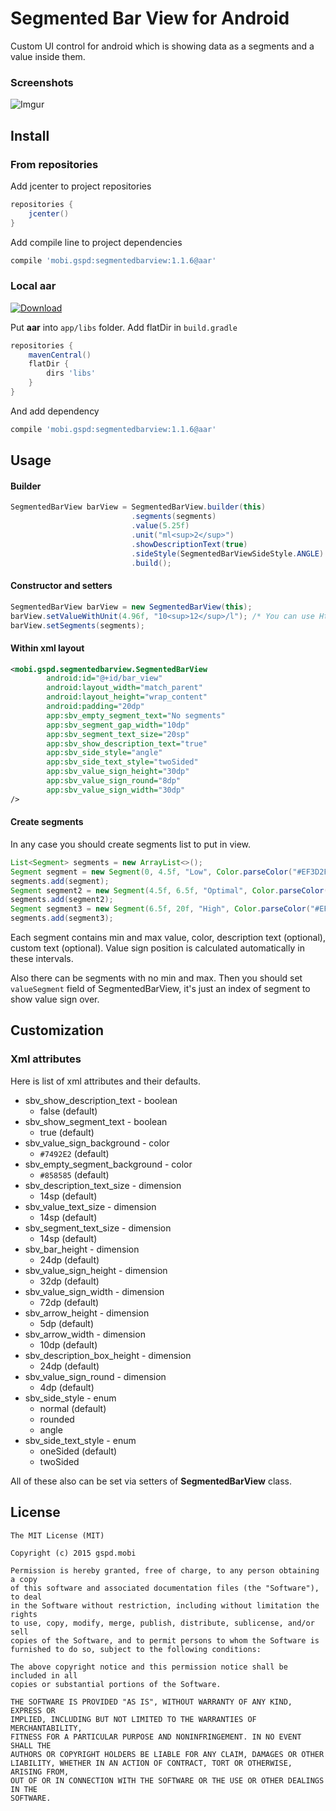 Segmented Bar View for Android
=============================
Custom UI control for android which is showing data as a segments and a value inside them.

### Screenshots ###
![Imgur](http://i.imgur.com/E1ivT7N.png)

## Install ##

### From repositories ###
Add jcenter to project repositories
```groovy
repositories {
    jcenter()
}
```
Add compile line to project dependencies
```groovy
compile 'mobi.gspd:segmentedbarview:1.1.6@aar'
```

### Local aar ###
[ ![Download](https://api.bintray.com/packages/gspd-mobi/segmentedbarview/mobi.gspd.segmentedbarview/images/download.svg) ](https://bintray.com/gspd-mobi/segmentedbarview/mobi.gspd.segmentedbarview/_latestVersion)

Put **aar** into ``app/libs`` folder.
Add flatDir in ``build.gradle``
```groovy
repositories {
    mavenCentral()
    flatDir {
        dirs 'libs'
    }
}
```

And add dependency 
```groovy
compile 'mobi.gspd:segmentedbarview:1.1.6@aar'
```

## Usage ##
#### Builder ####
```java
SegmentedBarView barView = SegmentedBarView.builder(this)
                           .segments(segments)
                           .value(5.25f)
                           .unit("ml<sup>2</sup>")
                           .showDescriptionText(true)
                           .sideStyle(SegmentedBarViewSideStyle.ANGLE)
                           .build();
```
#### Constructor and setters ####
```java
SegmentedBarView barView = new SegmentedBarView(this);
barView.setValueWithUnit(4.96f, "10<sup>12</sup>/l"); /* You can use Html tags here in unit to support superscript and subscript */
barView.setSegments(segments);
```
#### Within xml layout ####
```xml
<mobi.gspd.segmentedbarview.SegmentedBarView
        android:id="@+id/bar_view"
        android:layout_width="match_parent"
        android:layout_height="wrap_content"
        android:padding="20dp"
        app:sbv_empty_segment_text="No segments"
        app:sbv_segment_gap_width="10dp"
        app:sbv_segment_text_size="20sp"
        app:sbv_show_description_text="true"
        app:sbv_side_style="angle"
        app:sbv_side_text_style="twoSided"
        app:sbv_value_sign_height="30dp"
        app:sbv_value_sign_round="8dp"
        app:sbv_value_sign_width="30dp" 
/>
```
#### Create segments ####

In any case you should create segments list to put in view.
```java
List<Segment> segments = new ArrayList<>();
Segment segment = new Segment(0, 4.5f, "Low", Color.parseColor("#EF3D2F"));
segments.add(segment);
Segment segment2 = new Segment(4.5f, 6.5f, "Optimal", Color.parseColor("#8CC63E"));
segments.add(segment2);
Segment segment3 = new Segment(6.5f, 20f, "High", Color.parseColor("#EF3D2F"));
segments.add(segment3);
```
Each segment contains min and max value, color, description text (optional), custom text (optional). Value sign position is calculated automatically in these intervals.

Also there can be segments with no min and max. Then you should set `valueSegment` field of SegmentedBarView, it's just an index of segment to show value sign over.


## Customization ##

### Xml attributes ###
Here is list of xml attributes and their defaults.

* sbv_show_description_text - boolean
    * false (default)
* sbv_show_segment_text - boolean
    * true (default)
* sbv_value_sign_background - color
    * ``#7492E2`` (default)
* sbv_empty_segment_background - color
    * ``#858585`` (default)
* sbv_description_text_size - dimension
    * 14sp (default)
* sbv_value_text_size - dimension
    * 14sp (default)
* sbv_segment_text_size - dimension
    * 14sp (default)
* sbv_bar_height - dimension
    * 24dp (default)
* sbv_value_sign_height - dimension
    * 32dp (default)
* sbv_value_sign_width - dimension
    * 72dp (default)
* sbv_arrow_height - dimension
    * 5dp (default)
* sbv_arrow_width - dimension
    * 10dp (default)
* sbv_description_box_height - dimension
    * 24dp (default)
* sbv_value_sign_round - dimension
    * 4dp (default)
* sbv_side_style - enum
	* normal (default)
	* rounded
	* angle
* sbv_side_text_style - enum
	* oneSided (default)
	* twoSided

All of these also can be set via setters of **SegmentedBarView** class.

License
-------
    The MIT License (MIT)

    Copyright (c) 2015 gspd.mobi

    Permission is hereby granted, free of charge, to any person obtaining a copy
    of this software and associated documentation files (the "Software"), to deal
    in the Software without restriction, including without limitation the rights
    to use, copy, modify, merge, publish, distribute, sublicense, and/or sell
    copies of the Software, and to permit persons to whom the Software is
    furnished to do so, subject to the following conditions:

    The above copyright notice and this permission notice shall be included in all
    copies or substantial portions of the Software.

    THE SOFTWARE IS PROVIDED "AS IS", WITHOUT WARRANTY OF ANY KIND, EXPRESS OR
    IMPLIED, INCLUDING BUT NOT LIMITED TO THE WARRANTIES OF MERCHANTABILITY,
    FITNESS FOR A PARTICULAR PURPOSE AND NONINFRINGEMENT. IN NO EVENT SHALL THE
    AUTHORS OR COPYRIGHT HOLDERS BE LIABLE FOR ANY CLAIM, DAMAGES OR OTHER
    LIABILITY, WHETHER IN AN ACTION OF CONTRACT, TORT OR OTHERWISE, ARISING FROM,
    OUT OF OR IN CONNECTION WITH THE SOFTWARE OR THE USE OR OTHER DEALINGS IN THE
    SOFTWARE.
